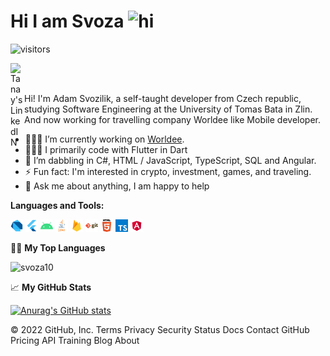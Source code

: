 # Hi I am Svoza <img src="https://user-images.githubusercontent.com/1303154/88677602-1635ba80-d120-11ea-84d8-d263ba5fc3c0.gif" width="28px" alt="hi">

![visitors](https://visitor-badge.glitch.me/badge?page_id=svoza10.svoza10)

<a href="https://www.linkedin.com/in/adam-svozil%C3%ADk-460751145/">
  <img align="left" alt="Tanay's LinkedIN" width="22px" src="https://raw.githubusercontent.com/peterthehan/peterthehan/master/assets/linkedin.svg" />
</a>
<br />
<br />

Hi! I'm Adam Svozilik, a self-taught developer from Czech republic, studying Software Engineering at the University of Tomas Bata in Zlin. And now working for travelling company Worldee like Mobile developer. 

- 👨🏽‍💻 I’m currently working on [Worldee](https://www.worldee.com/).
- 👨🏽‍💻 I primarily code with Flutter in Dart
- 🌱 I’m dabbling in C#, HTML / JavaScript, TypeScript, SQL and Angular.
- ⚡ Fun fact: I'm interested in crypto, investment, games, and traveling.
- 💬 Ask me about anything, I am happy to help

**Languages and Tools:**  

<code><img height="20" src="https://raw.githubusercontent.com/github/explore/80688e429a7d4ef2fca1e82350fe8e3517d3494d/topics/dart/dart.png"></code>
<code><img height="20" src="https://raw.githubusercontent.com/github/explore/80688e429a7d4ef2fca1e82350fe8e3517d3494d/topics/flutter/flutter.png"></code>
<code><img height="20" src="https://raw.githubusercontent.com/github/explore/80688e429a7d4ef2fca1e82350fe8e3517d3494d/topics/android/android.png"></code>
<code><img height="20" src="https://raw.githubusercontent.com/github/explore/80688e429a7d4ef2fca1e82350fe8e3517d3494d/topics/java/java.png"></code>
<code><img height="20" src="https://raw.githubusercontent.com/github/explore/80688e429a7d4ef2fca1e82350fe8e3517d3494d/topics/firebase/firebase.png"></code>
<code><img height="20" src="https://raw.githubusercontent.com/github/explore/80688e429a7d4ef2fca1e82350fe8e3517d3494d/topics/git/git.png"></code>
<code><img height="20" src="https://raw.githubusercontent.com/github/explore/80688e429a7d4ef2fca1e82350fe8e3517d3494d/topics/html/html.png"></code>
<code><img height="20" src="https://raw.githubusercontent.com/github/explore/80688e429a7d4ef2fca1e82350fe8e3517d3494d/topics/typescript/typescript.png"></code>
<code><img height="20" src="https://raw.githubusercontent.com/github/explore/80688e429a7d4ef2fca1e82350fe8e3517d3494d/topics/angular/angular.png"></code>

👨‍💻 **My Top Languages**

<p> <img src="https://github-readme-stats.vercel.app/api/top-langs/?username=svoza10&show_icons=true&theme=dark" alt="svoza10" /> </p>


📈 **My GitHub Stats**

[![Anurag's GitHub stats](https://github-readme-stats.vercel.app/api?username=svoza10&show_icons=true&theme=dark)](https://github.com/svoza10/github-readme-stats)
  
© 2022 GitHub, Inc.
Terms
Privacy
Security
Status
Docs
Contact GitHub
Pricing
API
Training
Blog
About
